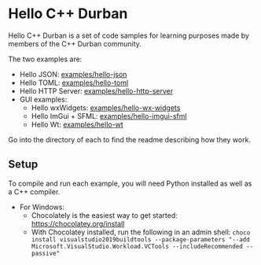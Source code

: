 # Hello C++ Durban

Hello C++ Durban is a set of code samples for learning purposes made by members of the C++ Durban community.

The two examples are:

* Hello JSON: [examples/hello-json](examples/hello-json)
* Hello TOML: [examples/hello-toml](examples/hello-toml)
* Hello HTTP Server: [examples/hello-http-server](examples/hello-http-server)
* GUI examples:
  * Hello wxWidgets: [examples/hello-wx-widgets](examples/hello-wx-widgets)
  * Hello ImGui + SFML: [examples/hello-imgui-sfml](examples/hello-imgui-sfml)
  * Hello Wt: [examples/hello-wt](examples/hello-wt)

Go into the directory of each to find the readme describing how they work.

## Setup
To compile and run each example, you will need Python installed as well as a C++ compiler.

* For Windows:
    * Chocolately is the easiest way to get started: https://chocolatey.org/install
    * With Chocolatey installed, run the following in an admin shell: ```choco install visualstudio2019buildtools --package-parameters "--add Microsoft.VisualStudio.Workload.VCTools --includeRecommended --passive"```
